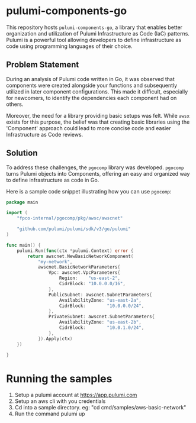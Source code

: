 # pulumi-components-go

This repository hosts `pulumi-components-go`, a library that enables better organization and utilization of Pulumi Infrastructure as Code (IaC) patterns. Pulumi is a powerful tool allowing developers to define infrastructure as code using programming languages of their choice.

## Problem Statement

During an analysis of Pulumi code written in Go, it was observed that components were created alongside your functions and subsequently utilized in later component configurations. This made it difficult, especially for newcomers, to identify the dependencies each component had on others. 

Moreover, the need for a library providing basic setups was felt. While `awsx` exists for this purpose, the belief was that creating basic libraries using the 'Component' approach could lead to more concise code and easier Infrastructure as Code reviews.

## Solution

To address these challenges, the `pgocomp` library was developed. `pgocomp` turns Pulumi objects into Components, offering an easy and organized way to define infrastructure as code in Go. 

Here is a sample code snippet illustrating how you can use `pgocomp`:

```go
package main

import (
	"fpco-internal/pgocomp/pkg/awsc/awscnet"

	"github.com/pulumi/pulumi/sdk/v3/go/pulumi"
)

func main() {
	pulumi.Run(func(ctx *pulumi.Context) error {
		return awscnet.NewBasicNetworkComponent(
			"my-network",
			awscnet.BasicNetworkParameters{
				Vpc: awscnet.VpcParameters{
					Region:    "us-east-2",
					CidrBlock: "10.0.0.0/16",
				},
				PublicSubnet: awscnet.SubnetParameters{
					AvailabilityZone: "us-east-2a",
					CidrBlock:        "10.0.0.0/24",
				},
				PrivateSubnet: awscnet.SubnetParameters{
					AvailabilityZone: "us-east-2b",
					CidrBlock:        "10.0.1.0/24",
				},
			}).Apply(ctx)
	})

}
```

# Running the samples

1. Setup a pulumi account at https://app.pulumi.com
2. Setup an aws cli with you credentials
3. Cd into a sample directory. eg: "cd cmd/samples/aws-basic-network"
4. Run the command pulumi up
